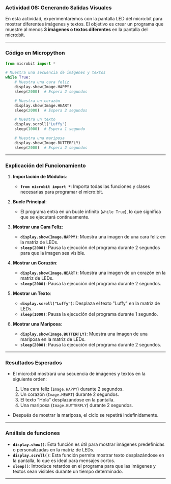 ### **Actividad 06: Generando Salidas Visuales**

En esta actividad, experimentaremos con la pantalla LED del micro:bit para mostrar diferentes imágenes y textos. El objetivo es crear un programa que muestre al menos **3 imágenes o textos diferentes** en la pantalla del micro:bit.

---

### **Código en Micropython**

```python
from microbit import *

# Muestra una secuencia de imágenes y textos
while True:
    # Muestra una cara feliz
    display.show(Image.HAPPY)
    sleep(2000)  # Espera 2 segundos

    # Muestra un corazón
    display.show(Image.HEART)
    sleep(2000)  # Espera 2 segundos

    # Muestra un texto
    display.scroll("Luffy")
    sleep(1000)  # Espera 1 segundo

    # Muestra una mariposa
    display.show(Image.BUTTERFLY)
    sleep(2000)  # Espera 2 segundos
```

---

### **Explicación del Funcionamiento**

1. **Importación de Módulos**:
   - **`from microbit import *`**: Importa todas las funciones y clases necesarias para programar el micro:bit.

2. **Bucle Principal**:
   - El programa entra en un bucle infinito (`while True`), lo que significa que se ejecutará continuamente.

3. **Mostrar una Cara Feliz**:
   - **`display.show(Image.HAPPY)`**: Muestra una imagen de una cara feliz en la matriz de LEDs.
   - **`sleep(2000)`**: Pausa la ejecución del programa durante 2 segundos para que la imagen sea visible.

4. **Mostrar un Corazón**:
   - **`display.show(Image.HEART)`**: Muestra una imagen de un corazón en la matriz de LEDs.
   - **`sleep(2000)`**: Pausa la ejecución del programa durante 2 segundos.

5. **Mostrar un Texto**:
   - **`display.scroll("Luffy")`**: Desplaza el texto "Luffy" en la matriz de LEDs.
   - **`sleep(1000)`**: Pausa la ejecución del programa durante 1 segundo.

6. **Mostrar una Mariposa**:
   - **`display.show(Image.BUTTERFLY)`**: Muestra una imagen de una mariposa en la matriz de LEDs.
   - **`sleep(2000)`**: Pausa la ejecución del programa durante 2 segundos.

---

### **Resultados Esperados**

- El micro:bit mostrará una secuencia de imágenes y textos en la siguiente orden:
  1. Una cara feliz (`Image.HAPPY`) durante 2 segundos.
  2. Un corazón (`Image.HEART`) durante 2 segundos.
  3. El texto "Hola" desplazándose en la pantalla.
  4. Una mariposa (`Image.BUTTERFLY`) durante 2 segundos.

- Después de mostrar la mariposa, el ciclo se repetirá indefinidamente.

---

### **Análisis de funciones**

- **`display.show()`**: Esta función es útil para mostrar imágenes predefinidas o personalizadas en la matriz de LEDs.
- **`display.scroll()`**: Esta función permite mostrar texto desplazándose en la pantalla, lo que es ideal para mensajes cortos.
- **`sleep()`**: Introduce retardos en el programa para que las imágenes y textos sean visibles durante un tiempo determinado.

---
